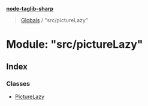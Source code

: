 **[node-taglib-sharp](../README.md)**

> [Globals](../globals.md) / "src/pictureLazy"

# Module: "src/pictureLazy"

## Index

### Classes

* [PictureLazy](../classes/_src_picturelazy_.picturelazy.md)
